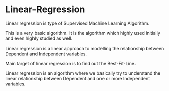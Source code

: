 # Linear-Regression

Linear regression is type of Supervised Machine Learning Algorithm.

This is a very basic algorithm.
It is the algorithm which highly used initially and even highly studied as well.

Linear regression is a linear approach to modelling the relationship between Dependent and Independent variables.

Main target of linear regression is to find out the Best-Fit-Line.

Linear regression is an algorithm where we basically try to understand the linear relationship between Dependent and one or more Independent variables.
